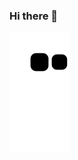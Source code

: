 ### Hi there 👋

<!--
**BrandonHernandezF/BrandonHernandezF** is a ✨ _special_ ✨ repository because its `README.md` (this file) appears on your GitHub profile.

Here are some ideas to get you started:

- 🔭 I’m currently working on ...
- 🌱 I’m currently learning ...
- 👯 I’m looking to collaborate on ...
- 🤔 I’m looking for help with ...
- 💬 Ask me about ...
- 📫 How to reach me: ...
- 😄 Pronouns: ...
- ⚡ Fun fact: ...
-->

 ![Snake animation](https://github.com/rafaballerini/rafaballerini/blob/output/github-contribution-grid-snake.svg)
